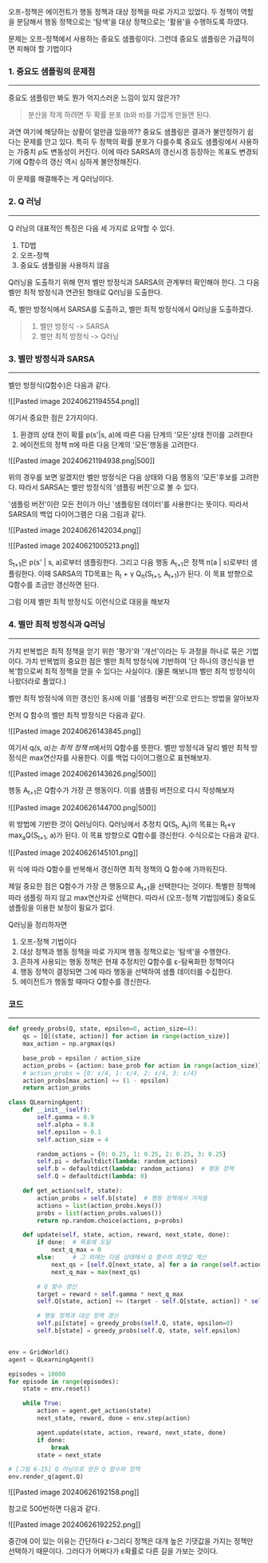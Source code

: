 오프-정책은 에이전트가 행동 정책과 대상 정책을 따로 가지고 있었다. 두 정책이 역할을 분담해서 행동 정책으로는 '탐색'을 대상 정책으로는 '활용'을 수행하도록 하였다. 

문제는 오프-정책에서 사용하는 중요도 샘플링이다. 그런데 중요도 샘플링은 가급적이면 피해야 할 기법이다

### 1. 중요도 샘플링의 문제점
---
중요도 샘플링만 봐도 뭔가 억지스러운 느낌이 있지 않은가?

>분산을 작게 하려면 두 확률 분포 (b와 π)를 가깝게 만들면 된다. 

과연 여기에 해당하는 상황이 얼만큼 있을까?? 중요도 샘플링은 결과가 불안정하기 쉽다는 문제를 안고 있다. 특히 두 정책의 확률 분포가 다를수록 중요도 샘플링에서 사용하는 가중치 ρ도 변동성이 커진다. 이에 따라 SARSA의 갱신시겡 등장하는 목표도 변경되기에 Q함수의 갱신 역시 심하게 불안정해진다. 

이 문제를 해결해주는 게 Q러닝이다. 

### 2. Q 러닝
---
Q 러닝의 대표적인 특징은 다음 세 가지로 요약할 수 있다.
1. TD법
2. 오프-정책
3. 중요도 샘플링을 사용하지 않음

Q러닝을 도출하기 위해 먼저 벨만 방정식과 SARSA의 관계부터 확인해야 한다. 그 다음 벨만 최적 방정식과 연관된 형태로 Q러닝을 도출한다. 

즉, 벨만 방정식에서 SARSA를 도출하고, 벨만 최적 방정식에서 Q러닝을 도출하겠다.

>1. 벨만 방정식 -> SARSA
>2. 벨만 최적 방정식 -> Q러닝

### 3. 벨만 방정식과 SARSA
---
벨만 방정식(Q함수)은 다음과 같다.

![[Pasted image 20240621194554.png]]

여기서 중요한 점은 2가지이다. 
1. 환경의 상태 전이 확률 p(s'|s, a)에 따른 다음 단계의 '모든'상태 전이를 고려한다
2. 에이전트의 정책 π에 따른 다음 단계의 '모든'행동을 고려한다. 

![[Pasted image 20240621194938.png|500]]

위의 경우를 보면 알겠지만 벨만 방정식은 다음 상태와 다음 행동의 '모든'후보를 고려한다.  따라서 SARSA는 벨만 방정식의 '샘플링 버전'으로 볼 수 있다. 

'샘플링 버전'이란 모든 전이가 아닌 '샘플링된 데이터'를 사용한다는 뜻이다. 따라서 SARSA의 백업 다이어그램은 다음 그림과 같다.

![[Pasted image 20240626142034.png]]


![[Pasted image 20240621005213.png]]

S<sub>t+1</sub>은 p(s' | s, a)로부터 샘플링한다. 그리고 다음 행동 A<sub>t+1</sub>은 정책 π(a | s)로부터 샘플링한다. 이때 SARSA의 TD목표는 R<sub>t</sub> + γ Q<sub>π</sub>(S<sub>t+1</sub>, A<sub>t+1</sub>)가 된다. 이 목표 방향으로 Q함수를 조금만 갱신하면 된다.

그럼 이제 벨만 최적 방정식도 이런식으로 대응을 해보자

### 4. 벨만 최적 방정식과 Q러닝
---
가치 반복법은 최적 정책을 얻기 위한 '평가'와 '개선'이라는 두 과정을 하나로 묶은 기법이다. 가치 반복법의 중요한 점은 벨만 최적 방정식에 기반하여 '단 하나의 갱신식을 반복'함으로써 최적 정책을 얻을 수 있다는 사실이다. (물론 해보니까 벨만 최적 방정식이 나왔더라로 풀었다.) 

벨만 최적 방정식에 의한 갱신인 동시에 이를 '샘플링 버전'으로 만드는 방법을 알아보자

먼저 Q 함수의 벨만 최적 방정식은 다음과 같다.

![[Pasted image 20240626143845.png]]

여기서 q<sub>*</sub>(s, a)는 최적 정책 π<sub>*</sub>에서의 Q함수를 뜻한다. 벨만 방정식과 달리 벨만 최적 방정식은 max연산자를 사용한다. 이를 백업 다이어그램으로 표현해보자. 

![[Pasted image 20240626143626.png|500]]

행동 A<sub>t+1</sub>은 Q함수가 가장 큰 행동이다. 이를 샘플링 버전으로 다시 작성해보자

![[Pasted image 20240626144700.png|500]]

위 방법에 기반한 것이 Q러닝이다. Q러닝에서 추정치 Q(S<sub>t</sub>, A<sub>t</sub>)의 목표는 R<sub>t</sub>+γ max<sub>a</sub>Q(S<sub>t+1</sub>, a)가 된다. 이 목표 방향으로 Q함수를 갱신한다. 수식으로는 다음과 같다. 

![[Pasted image 20240626145101.png]]

위 식에 따라 Q함수를 반복해서 갱신하면 최적 정책의 Q 함수에 가까워진다. 

제일 중요한 점은 Q함수가 가장 큰 행동으로 A<sub>t+1</sub>을 선택한다는 것이다. 특별한 정책에 따라 샘플링 하지 않고 max연산자로 선택한다. 따라서 (오프-정책 기법임에도) 중요도 샘플링을 이용한 보정이 필요가 없다.

Q러닝을 정리하자면
1. 오프-정책 기법이다
2. 대상 정책과 행동 정책을 따로 가지며 행동 정책으로는 '탐색'을 수행한다.
3. 흔하게 사용되는 행동 정책은 현재 추정치인 Q함수를 ɛ-탐욕화한 정책이다
4. 행동 정책이 결정되면 그에 따라 행동을 선택하여 샘플 데이터를 수집한다.
5. 에이전트가 행동할 때마다 Q함수를 갱신한다. 


### 코드
---
``` python
def greedy_probs(Q, state, epsilon=0, action_size=4):
    qs = [Q[(state, action)] for action in range(action_size)]
    max_action = np.argmax(qs)

    base_prob = epsilon / action_size
    action_probs = {action: base_prob for action in range(action_size)}  
    # action_probs = {0: ε/4, 1: ε/4, 2: ε/4, 3: ε/4}
    action_probs[max_action] += (1 - epsilon)
    return action_probs
```

``` python
class QLearningAgent:
    def __init__(self):
        self.gamma = 0.9
        self.alpha = 0.8
        self.epsilon = 0.1
        self.action_size = 4

        random_actions = {0: 0.25, 1: 0.25, 2: 0.25, 3: 0.25}
        self.pi = defaultdict(lambda: random_actions)
        self.b = defaultdict(lambda: random_actions)  # 행동 정책
        self.Q = defaultdict(lambda: 0)

    def get_action(self, state):
        action_probs = self.b[state]  # 행동 정책에서 가져옴
        actions = list(action_probs.keys())
        probs = list(action_probs.values())
        return np.random.choice(actions, p=probs)

    def update(self, state, action, reward, next_state, done):
        if done:  # 목표에 도달
            next_q_max = 0
        else:     # 그 외에는 다음 상태에서 Q 함수의 최댓값 계산
            next_qs = [self.Q[next_state, a] for a in range(self.action_size)]
            next_q_max = max(next_qs)

        # Q 함수 갱신
        target = reward + self.gamma * next_q_max
        self.Q[state, action] += (target - self.Q[state, action]) * self.alpha

        # 행동 정책과 대상 정책 갱신
        self.pi[state] = greedy_probs(self.Q, state, epsilon=0)
        self.b[state] = greedy_probs(self.Q, state, self.epsilon)


env = GridWorld()
agent = QLearningAgent()

episodes = 10000
for episode in range(episodes):
    state = env.reset()

    while True:
        action = agent.get_action(state)
        next_state, reward, done = env.step(action)

        agent.update(state, action, reward, next_state, done)
        if done:
            break
        state = next_state

# [그림 6-15] Q 러닝으로 얻은 Q 함수와 정책
env.render_q(agent.Q)
```

![[Pasted image 20240626192158.png]]

참고로 500번하면 다음과 같다.

![[Pasted image 20240626192252.png]]

중간에 0이 있는 이유는 간단하다 ɛ-그리디 정책은 대개 높은 기댓값을 가지는 정책만 선택하기 때문이다. 그러다가 어쩌다가 ɛ확률로 다른 길을 가보는 것이다.





